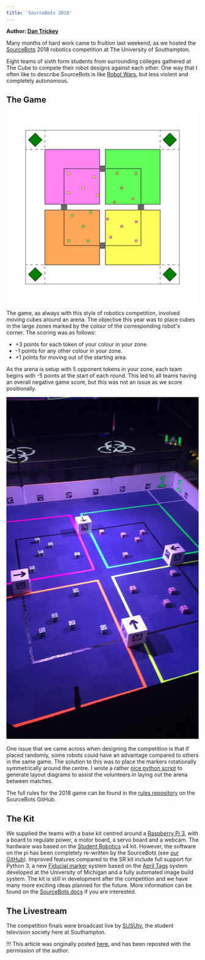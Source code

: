 ```yaml
---
title: 'SourceBots 2018'
---
```


**Author: [Dan Trickey](https://trickey.io)**

Many months of hard work came to fruition last weekend, as we hosted the [SourceBots][sb] 2018 robotics competition at The University of Southampton.

Eight teams of sixth form students from surrounding colleges gathered at The Cube to compete their robot designs against each other. One way that I often like to describe SourceBots is like [Robot Wars][robot_wars], but less violent and completely autonomous.

## The Game

![](arena.svg)

The game, as always with this style of robotics competition, involved moving cubes around an arena. The objective this year was to place cubes in the large zones marked by the colour of the corresponding robot's corner. 
The scoring was as follows:

 - +3 points for each token of your colour in your zone.
 - -1 points for any other colour in your zone.
 - +1 points for moving out of the starting area.

As the arena is setup with 5 opponent tokens in your zone, each team begins with -5 points at the start of each round. This led to all teams having an overall negative game score, but this was not an issue as we score positionally.

![](photo.jpg)

One issue that we came across when designing the competition is that if placed randomly, some robots could have an advantage compared to others in the same game. The solution to this was to place the markers rotationally symmetrically around the centre. I wrote a rather [nice python script][zone-gen] to generate layout diagrams to assist the volunteers in laying out the arena between matches.

The full rules for the 2018 game can be found in the [rules repository][rules] on the SourceBots GitHub.

## The Kit

We supplied the teams with a base kit centred around a [Raspberry Pi 3][raspi], with a board to regulate power, a motor board, a servo board and a webcam. The hardware was based on the [Student Robotics][sr] v4 kit. However, the software on the pi has been completely re-written by the SourceBots (see [our GitHub][sb-gh]). Improved features compared to the SR kit include full support for Python 3, a new [Fiducial marker][markers] system based on the [April Tags][april-tags] system developed at the University of Michigan and a fully automated image build system.
The kit is still in development after the competition and we have many more exciting ideas planned for the future. More information can be found on the [SourceBots docs][sb-docs] if you are interested.

## The Livestream

The competition finals were broadcast live by [SUSUtv][susu-tv], the student television society here at Southampton. 

!!! This article was originally posted [here](https://trickey.io/posts/sb2018/), and has been reposted with the permission of the author.

[april-tags]: https://april.eecs.umich.edu/software/apriltag.html
[sb]: https://sourcebots.org
[sb-docs]: https://docs.bsourcebots.org
[sb-gh]: https://github.com/sourcebots/
[robot_wars]: https://en.wikipedia.org/wiki/Robot_Wars_(TV_series)
[raspi]: http://raspberrypi.org
[sr]: https://studentrobotics.org/
[markers]: https://en.wikipedia.org/wiki/Fiducial_marker
[zone-gen]: https://github.com/sourcebots/sb2018-zone-layout-generator
[rules]: https://github.com/sourcebots/sb2018-rules
[susu-tv]: https://www.facebook.com/SUSUtv/